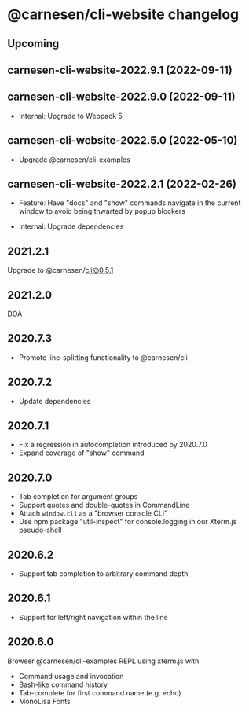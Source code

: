 # **@carnesen/cli-website** changelog

## Upcoming

## carnesen-cli-website-2022.9.1 (2022-09-11)



## carnesen-cli-website-2022.9.0 (2022-09-11)

- Internal: Upgrade to Webpack 5

## carnesen-cli-website-2022.5.0 (2022-05-10)

- Upgrade @carnesen/cli-examples

## carnesen-cli-website-2022.2.1 (2022-02-26)

- Feature: Have "docs" and "show" commands navigate in the current window to avoid being thwarted by popup blockers

- Internal: Upgrade dependencies

## 2021.2.1
Upgrade to @carnesen/cli@0.5.1

## 2021.2.0
DOA

## 2020.7.3
- Promote line-splitting functionality to @carnesen/cli

## 2020.7.2
- Update dependencies

## 2020.7.1
- Fix a regression in autocompletion introduced by 2020.7.0
- Expand coverage of "show" command

## 2020.7.0
- Tab completion for argument groups
- Support quotes and double-quotes in CommandLine
- Attach `window.cli` as a "browser console CLI"
- Use npm package "util-inspect" for console.logging in our Xterm.js pseudo-shell

## 2020.6.2
- Support tab completion to arbitrary command depth

## 2020.6.1
- Support for left/right navigation within the line

## 2020.6.0
Browser @carnesen/cli-examples REPL using xterm.js with
- Command usage and invocation
- Bash-like command history
- Tab-complete for first command name (e.g. echo)
- MonoLisa Fonts

